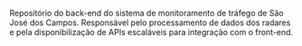 Repositório do back-end do sistema de monitoramento de tráfego de São José dos Campos. 
Responsável pelo processamento de dados dos radares e pela disponibilização de APIs escaláveis para integração com o front-end.
